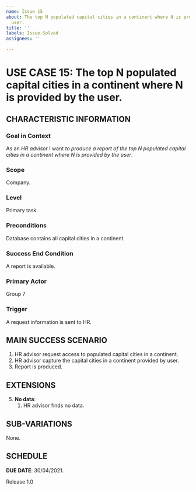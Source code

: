 ```yaml
---
name: Issue 15
about: The top N populated capital cities in a continent where N is provided by the
  user.
title: ''
labels: Issue Solved
assignees: ''

---
```


# USE CASE 15: The top N populated capital cities in a continent where N is provided by the user.

## CHARACTERISTIC INFORMATION

### Goal in Context

As an *HR advisor* I want *to produce a report of the top N populated capital cities in a continent where N is provided by the user*.
### Scope

Company.

### Level

Primary task.

### Preconditions

Database contains all capital cities in a continent.

### Success End Condition

A report is available.

### Primary Actor

Group 7

### Trigger

A request information is sent to HR.

## MAIN SUCCESS SCENARIO

1. HR advisor request access to populated capital cities in a continent.
2. HR advisor capture the capital cities in a continent provided by user.
3. Report is produced.

## EXTENSIONS

5. **No data**:
    1. HR advisor finds no data.

## SUB-VARIATIONS

None.

## SCHEDULE

**DUE DATE**: 30/04/2021.

Release 1.0
